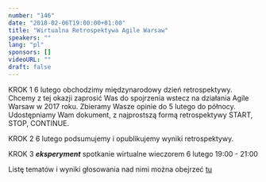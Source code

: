 ```yaml
---
number: "146"
date: "2018-02-06T19:00:00+01:00"
title: "Wirtualna Retrospektywa Agile Warsaw"
speakers: ""
lang: "pl"
sponsors: []
videoURL: ""
draft: false
---
```


KROK 1
6 lutego obchodzimy międzynarodowy dzień retrospektywy. Chcemy z tej okazji zaprosić Was do spojrzenia wstecz na działania Agile Warsaw w 2017 roku. Zbieramy Wasze opinie do 5 lutego do północy. Udostępniamy Wam dokument, z najprostszą formą retrospektywy START, STOP, CONTINUE.

KROK 2
6 lutego podsumujemy i opublikujemy wyniki retrospektywy.

KROK 3
***eksperyment*** spotkanie wirtualne wieczorem 6 lutego 19:00 - 21:00

Listę tematów i wyniki głosowania nad nimi można obejrzeć <a href="https://infographics.sli.do/?i=ZTE4ZGQ3MWItNzk0Zi00MTM1LTk5ZTYtMzEzZTM1OGYyMzFj" target="_blank">tu</a>

